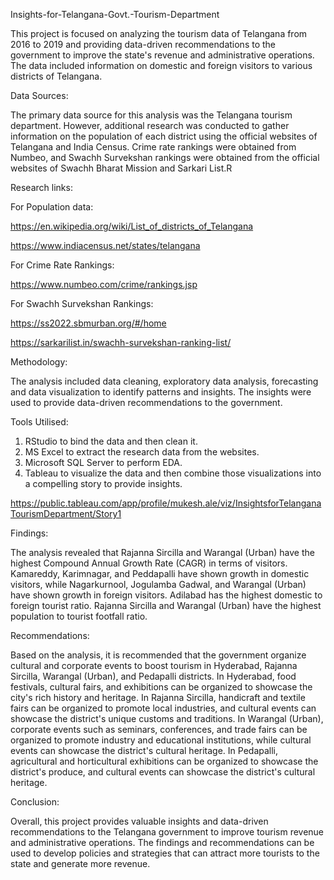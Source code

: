 Insights-for-Telangana-Govt.-Tourism-Department

This project is focused on analyzing the tourism data of Telangana from 2016 to 2019 and providing data-driven recommendations to the government to improve the state's revenue and administrative operations. 
The data included information on domestic and foreign visitors to various districts of Telangana.

Data Sources:

The primary data source for this analysis was the Telangana tourism department. 
However, additional research was conducted to gather information on the population of each district using the official websites of Telangana and India Census. 
Crime rate rankings were obtained from Numbeo, and Swachh Survekshan rankings were obtained from the official websites of Swachh Bharat Mission and Sarkari List.R

Research links:

For Population data: 

https://en.wikipedia.org/wiki/List_of_districts_of_Telangana 

https://www.indiacensus.net/states/telangana

For Crime Rate Rankings: 

https://www.numbeo.com/crime/rankings.jsp

For Swachh Survekshan Rankings: 

https://ss2022.sbmurban.org/#/home  

https://sarkarilist.in/swachh-survekshan-ranking-list/


Methodology:

The analysis included data cleaning, exploratory data analysis, forecasting and data visualization to identify patterns and insights. 
The insights were used to provide data-driven recommendations to the government.

Tools Utilised: 

1. RStudio to bind the data and then clean it.
2. MS Excel to extract the research data from the websites.
3. Microsoft SQL Server to perform EDA.
4. Tableau to visualize the data and then combine those visualizations into a compelling story to provide insights. 

https://public.tableau.com/app/profile/mukesh.ale/viz/InsightsforTelanganaTourismDepartment/Story1

Findings:

The analysis revealed that Rajanna Sircilla and Warangal (Urban) have the highest Compound Annual Growth Rate (CAGR) in terms of visitors. 
Kamareddy, Karimnagar, and Peddapalli have shown growth in domestic visitors, while Nagarkurnool, Jogulamba Gadwal, and Warangal (Urban) have shown growth in foreign visitors. 
Adilabad has the highest domestic to foreign tourist ratio. 
Rajanna Sircilla and Warangal (Urban) have the highest population to tourist footfall ratio.

Recommendations:

Based on the analysis, it is recommended that the government organize cultural and corporate events to boost tourism in Hyderabad, Rajanna Sircilla, Warangal (Urban), and Pedapalli districts. 
In Hyderabad, food festivals, cultural fairs, and exhibitions can be organized to showcase the city's rich history and heritage. 
In Rajanna Sircilla, handicraft and textile fairs can be organized to promote local industries, and cultural events can showcase the district's unique customs and traditions. 
In Warangal (Urban), corporate events such as seminars, conferences, and trade fairs can be organized to promote industry and educational institutions, while cultural events can showcase the district's cultural heritage. 
In Pedapalli, agricultural and horticultural exhibitions can be organized to showcase the district's produce, and cultural events can showcase the district's cultural heritage.

Conclusion:

Overall, this project provides valuable insights and data-driven recommendations to the Telangana government to improve tourism revenue and administrative operations. 
The findings and recommendations can be used to develop policies and strategies that can attract more tourists to the state and generate more revenue.
